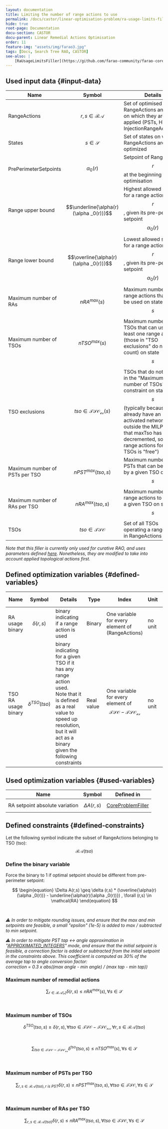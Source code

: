 ```yaml
---
layout: documentation
title: Limiting the number of range actions to use
permalink: /docs/castor/linear-optimisation-problem/ra-usage-limits-filler
hide: true
root-page: Documentation
docu-section: CASTOR
docu-parent: Linear Remedial Actions Optimisation
order: 11
feature-img: "assets/img/farao3.jpg"
tags: [Docs, Search Tree RAO, CASTOR]
see-also: |
    [RaUsageLimitsFiller](https://github.com/farao-community/farao-core/blob/master/ra-optimisation/search-tree-rao/src/main/java/com/farao_community/farao/search_tree_rao/linear_optimisation/algorithms/fillers/RaUsageLimitsFiller.java)
---
```


## Used input data {#input-data}

| Name | Symbol | Details |
|---|---|---|
| RangeActions | $$r,s \in \mathcal{RA}$$ | Set of optimised RangeActions and state on which they are applied (PSTs, HVDCs, InjectionRangeActions...) |
| States | $$s \in \mathcal{S}$$ | Set of states on which RangeActions are optimized |
| PrePerimeterSetpoints | $$\alpha _0(r)$$ | Setpoint of RangeAction $$r$$ at the beginning of the optimisation |
| Range upper bound | $$\underline{\alpha(r)(\alpha _0(r))}$$ | Highest allowed setpoint for a range action $$r$$, given its pre-perimeter setpoint $$\alpha _0(r)$$ |
| Range lower bound | $$\overline{\alpha(r)(\alpha _0(r))}$$ | Lowest allowed setpoint for a range action $$r$$, given its pre-perimeter setpoint $$\alpha _0(r)$$ |
| Maximum number of RAs | $$nRA^{max}(s)$$ | Maximum number of range actions that can be used on state $$s$$|
| Maximum number of TSOs | $$nTSO^{max}(s)$$ | Maximum number of TSOs that can use at least one range action (those in "TSO exclusions" do not count) on state $$s$$|
| TSO exclusions | $$tso \in \mathcal{TSO_{ex}}(s)$$ | TSOs that do not count in the "Maximum number of TSOs" constraint on state $$s$$ (typically because they already have an activated network action outside the MILP, and that maxTso has been decremented, so using range actions for these TSOs is "free") |
| Maximum number of PSTs per TSO | $$nPST^{max}(tso,s)$$ | Maximum number of PSTs that can be used by a given TSO on state $$s$$|
| Maximum number of RAs per TSO | $$nRA^{max}(tso,s)$$ | Maximum number of range actions to use by a given TSO on state $$s$$|
| TSOs | $$tso \in \mathcal{TSO}$$ | Set of all TSOs operating a range action in RangeActions |

*Note that this filler is currently only used for curative RAO, and uses parameters defined [here](/docs/parameters#ra-usage-number). Nonetheless, they are modified to take into account applied topological actions first.*

## Defined optimization variables {#defined-variables}

| Name | Symbol | Details | Type | Index | Unit | Lower bound | Upper bound |
|---|---|---|---|---|---|---|---|
| RA usage binary | $$\delta(r,s)$$ | binary indicating if a range action is used | Binary | One variable for every element of (RangeActions) | no unit | 0 | 1 |
| TSO RA usage binary | $$\delta^{TSO}(tso)$$ | binary indicating for a given TSO if it has any range action used. <br> Note that it is defined as a real value to speed up resolution, but it will act as a binary given the following constraints | Real value | One variable for every element of $$\mathcal{TSO} - \mathcal{TSO_{ex}}$$ | no unit | 0 | 1 |

## Used optimization variables {#used-variables}

| Name | Symbol | Defined in |
|---|---|---|
| RA setpoint absolute variation | $$\Delta A(r,s)$$ | [CoreProblemFiller](core-problem-filler#defined-variables) |

## Defined constraints {#defined-constraints}

Let the following symbol indicate the subset of RangeActions belonging to TSO (tso): $$\mathcal{RA}(tso)$$

### Define the binary variable

Force the binary to 1 if optimal setpoint should be different from pre-perimeter setpoint: 

$$
\begin{equation}
\Delta A(r,s) \geq \delta (r,s) * (\overline{\alpha(r)(\alpha _0(r))} - \underline{\alpha(r)(\alpha _0(r))})  , \forall (r,s) \in \mathcal{RA}
\end{equation}
$$   

<br>

*⚠️ In order to mitigate rounding issues, and ensure that the max and min setpoints are feasible, a small "epsilon" (1e-5) is added to max / subtracted to min setpoint.*  

*⚠️ In order to mitigate PST tap ↔ angle approximation in "[APPROXIMATED_INTEGERS](/docs/parameters#pst-optimization-approximation)" mode, and ensure that the initial setpoint is feasible, a correction factor is added or subtracted from the initial setpoint in the constraints above. This coefficient is computed as 30% of the average tap to angle conversion factor:*  
*correction = 0.3 x abs((max angle - min angle) / (max tap - min tap))*

### Maximum number of remedial actions

$$
\begin{equation}
\sum_{r \in \mathcal{RA(s)}} \delta (r,s) \leq nRA^{max}(s), \forall s \in \mathcal{S}
\end{equation}
$$   

<br>

### Maximum number of TSOs

$$
\begin{equation}
\delta^{TSO}(tso,s) \geq \delta (r,s), \forall tso \in \mathcal{TSO - TSO_{ex}}, \forall r,s \in \mathcal{RA}(tso)
\end{equation}
$$  

<br>

$$
\begin{equation}
\sum_{tso \in \mathcal{TSO - TSO_{ex}}} \delta^{tso} (tso,s) \leq nTSO^{max}(s), \forall s \in \mathcal{S}
\end{equation}
$$   

<br>

### Maximum number of PSTs per TSO

$$
\begin{equation}
\sum_{r,s \in \mathcal{RA}(tso), r \ is \ PST} \delta (r,s) \leq nPST^{max}(tso,s), \forall tso \in \mathcal{TSO}, \forall s \in \mathcal{S}
\end{equation}
$$   

<br>

### Maximum number of RAs per TSO

$$
\begin{equation}
\sum_{r,s \in \mathcal{RA}(tso)} \delta (r,s) \leq nRA^{max}(tso,s), \forall tso \in \mathcal{TSO}, \forall s \in \mathcal{S}
\end{equation}
$$